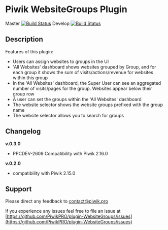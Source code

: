 # Piwik WebsiteGroups Plugin

Master [![Build Status](https://travis-ci.org/PiwikPRO/plugin-WebsiteGroups.svg?branch=master)](https://travis-ci.org/PiwikPRO/plugin-WebsiteGroups)
Develop [![Build Status](https://travis-ci.org/PiwikPRO/plugin-WebsiteGroups.svg?branch=develop)](https://travis-ci.org/PiwikPRO/plugin-WebsiteGroups)

## Description

Features of this plugin:

 * Users can assign websites to groups in the UI
 * 'All Websites' dashboard shows websites grouped by Group, and for each group it shows the sum of visits/actions/revenue for websites within this group
 * In the 'All Websites' dashboard, the Super User can see an aggregated number of visits/pages for the group. Websites appear below their group row
 * A user can set the groups within the 'All Websites' dashboard
 * The website selector shows the website groups prefixed with the group name
 * The website selector allows you to search for groups

## Changelog

__v.0.3.0__
- PPCDEV-2609 Compatibility with Piwik 2.16.0

__v.0.2.0__
- compatibility with Piwik 2.15.0

## Support

Please direct any feedback to [contact@piwik.pro](mailto:contact@piwik.pro)

If you experience any issues feel free to file an issue at [https://github.com/PiwikPRO/plugin-WebsiteGroups/issues](https://github.com/PiwikPRO/plugin-WebsiteGroups/issues)
